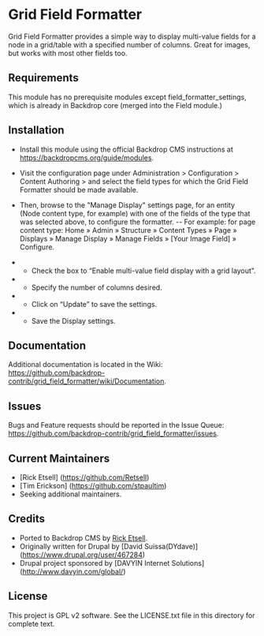 Grid Field Formatter
======================

Grid Field Formatter provides a simple way to display multi-value fields for a 
node in a grid/table with a specified number of columns. Great for images, but 
works with most other fields too.

Requirements
------------

This module has no prerequisite modules except field_formatter_settings, which 
is already in Backdrop core (merged into the Field module.)

Installation
------------

- Install this module using the official Backdrop CMS instructions at
https://backdropcms.org/guide/modules.

- Visit the configuration page under Administration > Configuration > 
Content Authoring > and select the field types for which the Grid Field 
Formatter should be made available.

- Then, browse to the "Manage Display" settings page, for an entity (Node 
content type, for example) with one of the fields of the type that was 
selected above, to configure the formatter. 
-- For example: for page content type: Home » Admin » Structure » Content 
Types » Page » Displays » Manage Display » Manage Fields » [Your Image 
Field] » Configure.
- - Check the box to “Enable multi-value field display with a grid layout".
- - Specify the number of columns desired.
- - Click on “Update” to save the settings.
- - Save the Display settings.

Documentation
-------------

Additional documentation is located in the Wiki:
https://github.com/backdrop-contrib/grid_field_formatter/wiki/Documentation.

Issues
------

Bugs and Feature requests should be reported in the Issue Queue:
https://github.com/backdrop-contrib/grid_field_formatter/issues.

Current Maintainers
-------------------

-	[Rick Etsell] (https://github.com/Retsell)
-	[Tim Erickson] (https://github.com/stpaultim)
-	Seeking additional maintainers.

Credits
-------

- Ported to Backdrop CMS by [Rick Etsell]( https://github.com/Retsell).
- Originally written for Drupal by [David Suissa(DYdave)] 
(https://www.drupal.org/user/467284) 
- Drupal project sponsored by [DAVYIN Internet Solutions]
(http://www.davyin.com/global/)

License
-------

This project is GPL v2 software. 
See the LICENSE.txt file in this directory for complete text.

